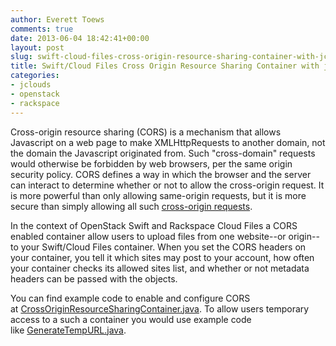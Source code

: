```yaml
---
author: Everett Toews
comments: true
date: 2013-06-04 18:42:41+00:00
layout: post
slug: swift-cloud-files-cross-origin-resource-sharing-container-with-jclouds
title: Swift/Cloud Files Cross Origin Resource Sharing Container with jclouds
categories:
- jclouds
- openstack
- rackspace
---
```


Cross-origin resource sharing (CORS) is a mechanism that allows Javascript on a web page to make XMLHttpRequests to another domain, not the domain the Javascript originated from. Such "cross-domain" requests would otherwise be forbidden by web browsers, per the same origin security policy. CORS defines a way in which the browser and the server can interact to determine whether or not to allow the cross-origin request. It is more powerful than only allowing same-origin requests, but it is more secure than simply allowing all such [cross-origin requests](http://en.wikipedia.org/wiki/Cross-origin_resource_sharing).

<!--more-->

In the context of OpenStack Swift and Rackspace Cloud Files a CORS enabled container allow users to upload files from one website--or origin--to your Swift/Cloud Files container. When you set the CORS headers on your container, you tell it which sites may post to your account, how often your container checks its allowed sites list, and whether or not metadata headers can be passed with the objects.

You can find example code to enable and configure CORS at [CrossOriginResourceSharingContainer.java](https://github.com/jclouds/jclouds-examples/blob/master/rackspace/src/main/java/org/jclouds/examples/rackspace/cloudfiles/CrossOriginResourceSharingContainer.java). To allow users temporary access to a such a container you would use example code like [GenerateTempURL.java](https://github.com/jclouds/jclouds-examples/blob/master/rackspace/src/main/java/org/jclouds/examples/rackspace/cloudfiles/GenerateTempURL.java).
